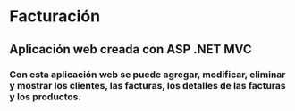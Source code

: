 # Facturación
## Aplicación web creada con ASP .NET MVC
### Con esta aplicación web se puede agregar, modificar, eliminar y mostrar los clientes, las facturas, los detalles de las facturas y los productos.
